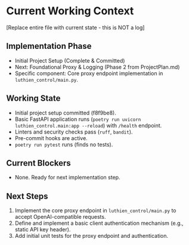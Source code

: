 # Current Working Context
[Replace entire file with current state - this is NOT a log]

## Implementation Phase
- Initial Project Setup (Complete & Committed)
- Next: Foundational Proxy & Logging (Phase 2 from ProjectPlan.md)
- Specific component: Core proxy endpoint implementation in `luthien_control/main.py`.

## Working State
- Initial project setup committed (f8f9be8).
- Basic FastAPI application runs (`poetry run uvicorn luthien_control.main:app --reload`) with `/health` endpoint.
- Linters and security checks pass (`ruff`, `bandit`).
- Pre-commit hooks are active.
- `poetry run pytest` runs (finds no tests).

## Current Blockers
- None. Ready for next implementation step.

## Next Steps
1. Implement the core proxy endpoint in `luthien_control/main.py` to accept OpenAI-compatible requests.
2. Define and implement a basic client authentication mechanism (e.g., static API key header).
3. Add initial unit tests for the proxy endpoint and authentication.
